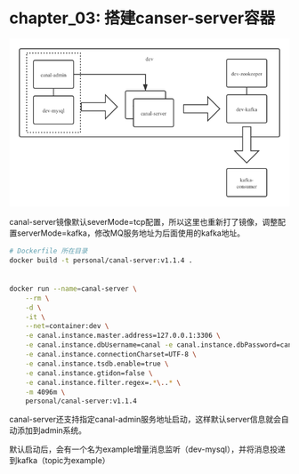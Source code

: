# chapter_03: 搭建canser-server容器
![canal-docker-demo-搭建](/res/p_00.png)

canal-server镜像默认severMode=tcp配置，所以这里也重新打了镜像，调整配置serverMode=kafka，修改MQ服务地址为后面使用的kafka地址。


```sh
# Dockerfile 所在目录
docker build -t personal/canal-server:v1.1.4 .


docker run --name=canal-server \
    --rm \
    -d \
    -it \
    --net=container:dev \
    -e canal.instance.master.address=127.0.0.1:3306 \
    -e canal.instance.dbUsername=canal -e canal.instance.dbPassword=canal \
    -e canal.instance.connectionCharset=UTF-8 \
    -e canal.instance.tsdb.enable=true \
    -e canal.instance.gtidon=false \
    -e canal.instance.filter.regex=.*\..* \
    -m 4096m \
    personal/canal-server:v1.1.4
```

canal-server还支持指定canal-admin服务地址启动，这样默认server信息就会自动添加到admin系统。

默认启动后，会有一个名为example增量消息监听（dev-mysql），并将消息投递到kafka（topic为example）
